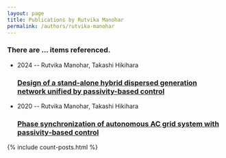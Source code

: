 ```yaml
---
layout: page
title: Publications by Rutvika Manohar
permalink: /authors/rutvika-manohar
---
```


<h3 id="number-posts">There are ... items referenced.</h3>
<ul class="post-list">
<li><span class='post-meta'>2024 -- Rutvika Manohar, Takashi Hikihara</span><h3><a class='post-link' href="{{ site.baseurl }}/design-of-a-stand-alone-hybrid-dispersed-generation-network-unified-by-passivity-based-control">Design of a stand-alone hybrid dispersed generation network unified by passivity-based control</a></h3></li>
<li><span class='post-meta'>2020 -- Rutvika Manohar, Takashi Hikihara</span><h3><a class='post-link' href="{{ site.baseurl }}/phase-synchronization-of-autonomous-ac-grid-system-with-passivity-based-control">Phase synchronization of autonomous AC grid system with passivity‐based control</a></h3></li>

</ul>
{% include count-posts.html %}
